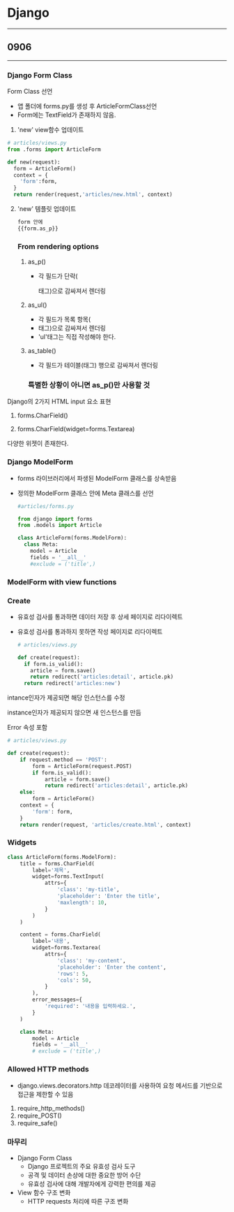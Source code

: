 # Django
---
## 0906
---
### Django Form Class

Form Class 선언

- 앱 폴더에 forms.py를 생성 후 ArticleFormClass선언
- Form에는 TextField가 존재하지 않음.

1. 'new' view함수 업데이트

``` python
# articles/views.py
from .forms import ArticleForm

def new(request):
  form = ArticleForm()
  context = {
    'form':form,
  }
  return render(request,'articles/new.html', context)
```

2. 'new' 템플릿 업데이트

   ``` html
   form 안에
   {{form.as_p}}
   ```

   

   ### From rendering options

   1. as_p()

      - 각 필드가 단락(<p> 태그)으로 감싸져서 렌더링

   2. as_ul()

      - 각 필드가 목록 항목(<li>태그)으로 감싸져서 렌더링
      - 'ul'태그는 직접 작성해야 한다.

   3. as_table()

      - 각 필드가 테이블(<tr>태그) 행으로 감싸져서 렌더링

      

      ### 특별한 상황이 아니면 as_p()만 사용할 것



Django의 2가지 HTML input 요소 표현

1. forms.CharField()

2. forms.CharField(widget=forms.Textarea)



다양한 위젯이 존재한다.



### Django ModelForm

- forms 라이브러리에서 파생된 ModelForm 클래스를 상속받음

- 정의한 ModelForm 클래스 안에 Meta 클래스를 선언

  ``` python
  #articles/forms.py
  
  from django import forms
  from .models import Article
  
  class ArticleForm(forms.ModelForm):
    class Meta:
      model = Article
      fields = '__all__'
      #exclude = ('title',)
  ```



### ModelForm with view functions

### Create

- 유효성 검사를 통과하면 데이터 저장 후 상세 페이지로 리다이렉트

- 유효성 검사를 통과하지 못하면 작성 페이지로 리다이렉트

  ``` python
  # articles/views.py
  
  def create(request):
    if form.is_valid():
      article = form.save()
      return redirect('articles:detail', article.pk)
    return redirect('articles:new')
  ```



intance인자가 제공되면 해당 인스턴스를 수정

instance인자가 제공되지 않으면 새 인스턴스를 만듬

Error 속성 포함

``` python
# articles/views.py

def create(request):
    if request.method == 'POST':
        form = ArticleForm(request.POST)
        if form.is_valid():
            article = form.save()
            return redirect('articles:detail', article.pk)
    else:
        form = ArticleForm()
    context = {
        'form': form,
    }
    return render(request, 'articles/create.html', context)
```



### Widgets

``` python
class ArticleForm(forms.ModelForm):
    title = forms.CharField(
        label='제목',
        widget=forms.TextInput(
            attrs={
                'class': 'my-title',
                'placeholder': 'Enter the title',
                'maxlength': 10,
            }
        )
    )

    content = forms.CharField(
        label='내용',
        widget=forms.Textarea(
            attrs={
                'class': 'my-content',
                'placeholder': 'Enter the content',
                'rows': 5,
                'cols': 50,
            }
        ),
        error_messages={
            'required': '내용을 입력하세요.',
        }
    )

    class Meta:
        model = Article
        fields = '__all__'
        # exclude = ('title',)
```



### Allowed HTTP methods

- django.views.decorators.http 데코레이터를 사용하여 요청 메서드를 기반으로 접근을 제한할 수 있음

1. require_http_methods()
2. require_POST()
3. require_safe()



### 마무리

- Django Form Class
  - Django 프로젝트의 주요 유효성 검사 도구
  - 공격 및 데이터 손상에 대한 중요한 방어 수단
  - 유효성 검사에 대해 개발자에게 강력한 편의를 제공
- View 함수 구조 변화
  - HTTP requests 처리에 따른 구조 변화